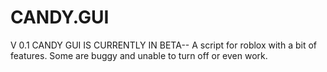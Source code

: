 # CANDY.GUI
V 0.1
CANDY GUI IS CURRENTLY IN BETA--
A script for roblox with a bit of features. 
Some are buggy and unable to turn off or even work.

